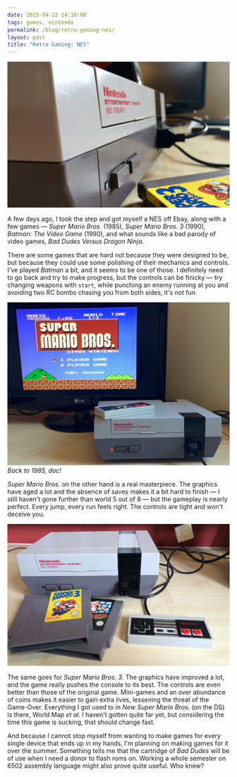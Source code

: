 ```yaml
---
date: 2015-04-22 14:10:00
tags: games, nintendo
permalink: /blog/retro-gaming-nes/
layout: post
title: "Retro Gaming: NES"
---
```


![Nintendo Entertainment System](/static/media/2015/04/nes-1.jpg)

A few days ago, I took the step and got myself a NES off Ebay, along with a few games — _Super Mario Bros._ (1985), _Super Mario Bros. 3_ (1990), _Batman: The Video Game_ (1990), and what sounds like a bad parody of video games, _Bad Dudes Versus Dragon Ninja_.

<!--more-->

There are some games that are hard not because they were designed to be, but because they could use some polishing of their mechanics and controls. I've played *Batman* a bit, and it seems to be one of those. I definitely need to go back and try to make progress, but the controls can be finicky — try changing weapons with `start`, while punching an enemy running at you and avoiding two RC bombs chasing you from both sides, it's not fun.

![Nintendo Entertainment System](/static/media/2015/04/nes-2.jpg)  
_Back to 1985, doc!_

*Super Mario Bros.* on the other hand is a real masterpiece. The graphics have aged a lot and the absence of saves makes it a bit hard to finish — I still haven't gone further than world 5 out of 8 — but the gameplay is nearly perfect. Every jump, every run feels right. The controls are tight and won't deceive you.

![Nintendo Entertainment System, Super Mario Bros.](/static/media/2015/04/nes-3.jpg)

The same goes for *Super Mario Bros. 3*. The graphics have improved a lot, and the game really pushes the console to its best. The controls are even better than those of the original game. Mini-games and an over abundance of coins makes it easier to gain extra lives, lessening the threat of the Game-Over. Everything I got used to in _New Super Mario Bros._ (on the DS) is there, World Map _et al._ I haven't gotten quite far yet, but considering the time this game is sucking, that should change fast.

And because I cannot stop myself from wanting to make games for every single device that ends up in my hands, I'm planning on making games for it over the summer. Something tells me that the cartridge of _Bad Dudes_ will be of use when I need a donor to flash roms on. Working a whole semester on 6502 assembly language might also prove quite useful. Who knew?